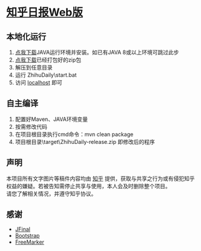 [知乎日报Web版][ZhihuDaily url]
=================
本地化运行
-----------------
1. [点我下载][jdk url]JAVA运行环境并安装。如已有JAVA 8或以上环境可跳过此步
2. [点我下载][exe url]已经打包好的zip包
3. 解压到任意目录
4. 运行 ZhihuDaily\start.bat
5. 访问 [localhost][local url] 即可

自主编译
-----------------
1. 配置好Maven、JAVA环境变量
2. 按需修改代码
3. 在项目根目录执行cmd命令：mvn clean package
4. 项目根目录\target\ZhihuDaily-release.zip 即修改后的程序

声明
-----------------
本项目所有文字图片等稿件内容均由 [知乎][zhihu url] 提供，获取与共享之行为或有侵犯知乎权益的嫌疑。若被告知需停止共享与使用，本人会及时删除整个项目。
<br>请您了解相关情况，并遵守知乎协议。

感谢
-----------------
  - [JFinal][JFinal url]
  - [Bootstrap][Bootstrap url]
  - [FreeMarker][FreeMarker url]
  

[JFinal url]: <http://www.jfinal.com/>
[FreeMarker url]: <http://freemarker.incubator.apache.org/>
[Bootstrap url]: <http://www.bootcss.com/>
[ZhihuDaily url]: <http://zhihudaily.me/>
[zhihu url]: <https://www.zhihu.com/>
[exe url]: <https://github.com/JuanWoo/zhihuDaily/blob/master/exe/ZhihuDaily-release.zip/>
[jdk url]: <https://www.oracle.com/cn/java/technologies/javase/javase8-archive-downloads.html/>
[local url]: <http://localhost/>
